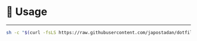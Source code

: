# 🚀 Usage

---

```bash
sh -c "$(curl -fsLS https://raw.githubusercontent.com/japostadan/dotfiles/main/bootstrap)"

